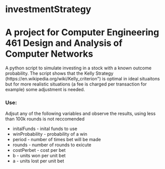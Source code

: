 # investmentStrategy
<h1>A project for Computer Engineering 461 Design and Analysis of Computer Networks</h1>
<p>
A python script to simulate investing in a stock with a known outcome probability. 
The script shows that the Kelly Strategy (https://en.wikipedia.org/wiki/Kelly_criterion") is optimal in ideal situaitons but for more realistic situations (a fee is charged per transaction for example) some adjustment is needed. 
<h3>Use:</h3>
<p>Adjsut any of the following variables and observe the results, using less than 100k rounds is not reccomended </p>
<ul>
<li>initalFunds - inital funds to use</li>
<li>winProbability - probability of a win</li>
<li>period  - number of times bet will be made</li> 
<li>rounds - number of rounds to exicute</li>
<li>costPerbet - cost per bet </li>
<li>b - units won per unit bet</li>
<li>a - units lost per unit bet</li>
</ul>
</p>
